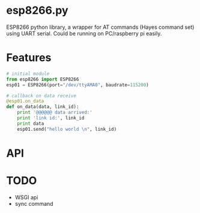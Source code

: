 # esp8266.py
ESP8266 python library, a wrapper for AT commands (Hayes command set) using UART serial.
Could be running on PC/raspberry pi easily.

# Features

```python
# initial module
from esp8266 import ESP8266
esp01 = ESP8266(port="/dev/ttyAMA0", baudrate=115200)

# callback on data receive
@esp01.on_data
def on_data(data, link_id):
    print '@@@@@@ data arrived:'
    print 'link id:', link_id
    print data
    esp01.send("hello world \n", link_id)
```
# API

# TODO

* WSGI api
* sync command




